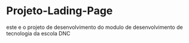 # Projeto-Lading-Page
este e o projeto de desenvolvimento do modulo de desenvolvimento de tecnologia da escola DNC
